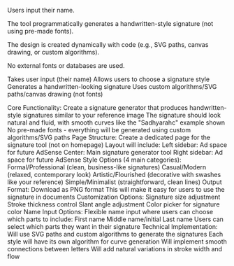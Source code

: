 Users input their name.

The tool programmatically generates a handwritten-style signature (not using pre-made fonts).

The design is created dynamically with code (e.g., SVG paths, canvas drawing, or custom algorithms).

No external fonts or databases are used.


Takes user input (their name)
Allows users to choose a signature style
Generates a handwritten-looking signature
Uses custom algorithms/SVG paths/canvas drawing (not fonts)



Core Functionality:
Create a signature generator that produces handwritten-style signatures similar to your reference image
The signature should look natural and fluid, with smooth curves like the "Sadhyarahc" example shown
No pre-made fonts - everything will be generated using custom algorithms/SVG paths
Page Structure:
Create a dedicated page for the signature tool (not on homepage)
Layout will include:
Left sidebar: Ad space for future AdSense
Center: Main signature generator tool
Right sidebar: Ad space for future AdSense
Style Options (4 main categories):
Formal/Professional (clean, business-like signatures)
Casual/Modern (relaxed, contemporary look)
Artistic/Flourished (decorative with swashes like your reference)
Simple/Minimalist (straightforward, clean lines)
Output Format:
Download as PNG format
This will make it easy for users to use the signature in documents
Customization Options:
Signature size adjustment
Stroke thickness control
Slant angle adjustment
Color picker for signature color
Name Input Options:
Flexible name input where users can choose which parts to include:
First name
Middle name/initial
Last name
Users can select which parts they want in their signature
Technical Implementation:
Will use SVG paths and custom algorithms to generate the signatures
Each style will have its own algorithm for curve generation
Will implement smooth connections between letters
Will add natural variations in stroke width and flow